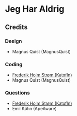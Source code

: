 # Jeg Har Aldrig

## Credits
### Design
- Magnus Quist (MagnusQuist)
### Coding
- [Frederik Holm Strøm (Katofln)](https://frederikstroem.com/)
- Magnus Quist (MagnusQuist)
### Questions
- [Frederik Holm Strøm (Katofln)](https://frederikstroem.com/)
- Emil Kühn (ApeAware)
